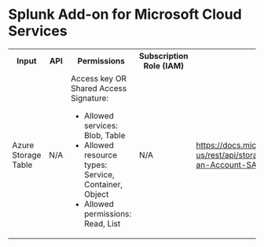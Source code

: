 # Splunk Add-on for Microsoft Cloud Services

<table>
  <tr>
    <th>Input</th>
    <th>API</th>
    <th>Permissions</th>
    <th>Subscription Role (IAM)</th>
    <th>Notes</th>
  </tr>
  <tr>
    <td>Azure Storage Table</td>
    <td>N/A</td>
    <td>Access key OR Shared Access Signature: 
      <ul>
        <li> Allowed services: Blob, Table
        <li> Allowed resource types: Service, Container, Object
        <li> Allowed permissions: Read, List
      </ul>
    </td>
    <td>N/A</td>
    <td><a href="https://docs.microsoft.com/en-us/rest/api/storageservices/Constructing-an-Account-SAS" target="_blank">https://docs.microsoft.com/en-us/rest/api/storageservices/Constructing-an-Account-SAS</a>
  </tr>
</table>
